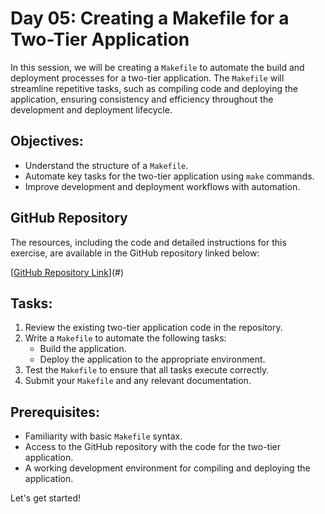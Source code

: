 
# Day 05: Creating a Makefile for a Two-Tier Application

In this session, we will be creating a `Makefile` to automate the build and deployment processes for a two-tier application. The `Makefile` will streamline repetitive tasks, such as compiling code and deploying the application, ensuring consistency and efficiency throughout the development and deployment lifecycle.

## Objectives:
- Understand the structure of a `Makefile`.
- Automate key tasks for the two-tier application using `make` commands.
- Improve development and deployment workflows with automation.

## GitHub Repository
The resources, including the code and detailed instructions for this exercise, are available in the GitHub repository linked below:

[[GitHub Repository Link](https://github.com/LondheShubham153/two-tier-flask-app.git)](#)

## Tasks:
1. Review the existing two-tier application code in the repository.
2. Write a `Makefile` to automate the following tasks:
   - Build the application.
   - Deploy the application to the appropriate environment.
3. Test the `Makefile` to ensure that all tasks execute correctly.
4. Submit your `Makefile` and any relevant documentation.

## Prerequisites:
- Familiarity with basic `Makefile` syntax.
- Access to the GitHub repository with the code for the two-tier application.
- A working development environment for compiling and deploying the application.

Let's get started!
